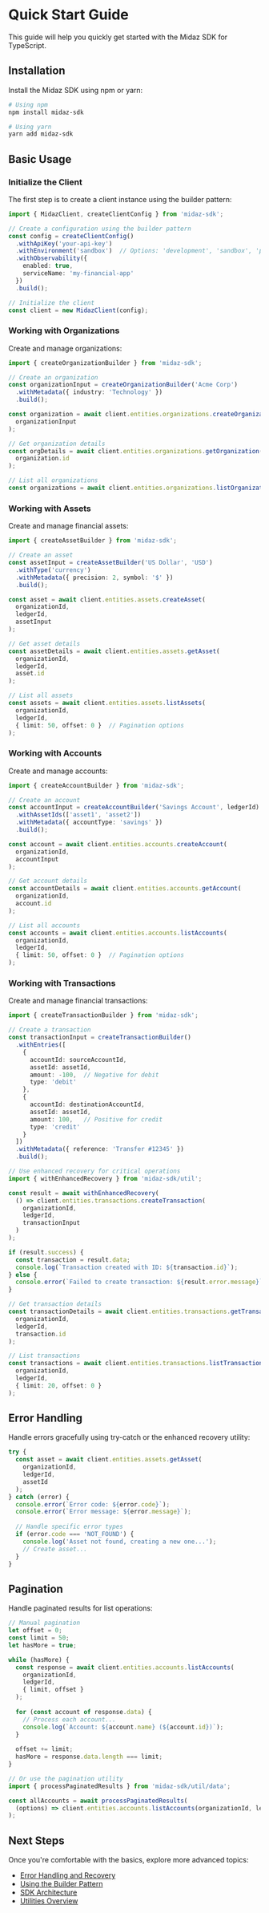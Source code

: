 # Quick Start Guide

This guide will help you quickly get started with the Midaz SDK for TypeScript.

## Installation

Install the Midaz SDK using npm or yarn:

```bash
# Using npm
npm install midaz-sdk

# Using yarn
yarn add midaz-sdk
```

## Basic Usage

### Initialize the Client

The first step is to create a client instance using the builder pattern:

```typescript
import { MidazClient, createClientConfig } from 'midaz-sdk';

// Create a configuration using the builder pattern
const config = createClientConfig()
  .withApiKey('your-api-key')
  .withEnvironment('sandbox')  // Options: 'development', 'sandbox', 'production'
  .withObservability({
    enabled: true,
    serviceName: 'my-financial-app'
  })
  .build();

// Initialize the client
const client = new MidazClient(config);
```

### Working with Organizations

Create and manage organizations:

```typescript
import { createOrganizationBuilder } from 'midaz-sdk';

// Create an organization
const organizationInput = createOrganizationBuilder('Acme Corp')
  .withMetadata({ industry: 'Technology' })
  .build();

const organization = await client.entities.organizations.createOrganization(
  organizationInput
);

// Get organization details
const orgDetails = await client.entities.organizations.getOrganization(
  organization.id
);

// List all organizations
const organizations = await client.entities.organizations.listOrganizations();
```

### Working with Assets

Create and manage financial assets:

```typescript
import { createAssetBuilder } from 'midaz-sdk';

// Create an asset
const assetInput = createAssetBuilder('US Dollar', 'USD')
  .withType('currency')
  .withMetadata({ precision: 2, symbol: '$' })
  .build();

const asset = await client.entities.assets.createAsset(
  organizationId,
  ledgerId,
  assetInput
);

// Get asset details
const assetDetails = await client.entities.assets.getAsset(
  organizationId, 
  ledgerId,
  asset.id
);

// List all assets
const assets = await client.entities.assets.listAssets(
  organizationId,
  ledgerId,
  { limit: 50, offset: 0 }  // Pagination options
);
```

### Working with Accounts

Create and manage accounts:

```typescript
import { createAccountBuilder } from 'midaz-sdk';

// Create an account
const accountInput = createAccountBuilder('Savings Account', ledgerId)
  .withAssetIds(['asset1', 'asset2'])
  .withMetadata({ accountType: 'savings' })
  .build();

const account = await client.entities.accounts.createAccount(
  organizationId,
  accountInput
);

// Get account details
const accountDetails = await client.entities.accounts.getAccount(
  organizationId,
  account.id
);

// List all accounts
const accounts = await client.entities.accounts.listAccounts(
  organizationId,
  ledgerId,
  { limit: 50, offset: 0 }  // Pagination options
);
```

### Working with Transactions

Create and manage financial transactions:

```typescript
import { createTransactionBuilder } from 'midaz-sdk';

// Create a transaction
const transactionInput = createTransactionBuilder()
  .withEntries([
    {
      accountId: sourceAccountId,
      assetId: assetId,
      amount: -100,  // Negative for debit
      type: 'debit'
    },
    {
      accountId: destinationAccountId,
      assetId: assetId,
      amount: 100,   // Positive for credit
      type: 'credit'
    }
  ])
  .withMetadata({ reference: 'Transfer #12345' })
  .build();

// Use enhanced recovery for critical operations
import { withEnhancedRecovery } from 'midaz-sdk/util';

const result = await withEnhancedRecovery(
  () => client.entities.transactions.createTransaction(
    organizationId,
    ledgerId,
    transactionInput
  )
);

if (result.success) {
  const transaction = result.data;
  console.log(`Transaction created with ID: ${transaction.id}`);
} else {
  console.error(`Failed to create transaction: ${result.error.message}`);
}

// Get transaction details
const transactionDetails = await client.entities.transactions.getTransaction(
  organizationId,
  ledgerId,
  transaction.id
);

// List transactions
const transactions = await client.entities.transactions.listTransactions(
  organizationId,
  ledgerId,
  { limit: 20, offset: 0 }
);
```

## Error Handling

Handle errors gracefully using try-catch or the enhanced recovery utility:

```typescript
try {
  const asset = await client.entities.assets.getAsset(
    organizationId,
    ledgerId,
    assetId
  );
} catch (error) {
  console.error(`Error code: ${error.code}`);
  console.error(`Error message: ${error.message}`);
  
  // Handle specific error types
  if (error.code === 'NOT_FOUND') {
    console.log('Asset not found, creating a new one...');
    // Create asset...
  }
}
```

## Pagination

Handle paginated results for list operations:

```typescript
// Manual pagination
let offset = 0;
const limit = 50;
let hasMore = true;

while (hasMore) {
  const response = await client.entities.accounts.listAccounts(
    organizationId,
    ledgerId,
    { limit, offset }
  );
  
  for (const account of response.data) {
    // Process each account...
    console.log(`Account: ${account.name} (${account.id})`);
  }
  
  offset += limit;
  hasMore = response.data.length === limit;
}

// Or use the pagination utility
import { processPaginatedResults } from 'midaz-sdk/util/data';

const allAccounts = await processPaginatedResults(
  (options) => client.entities.accounts.listAccounts(organizationId, ledgerId, options)
);
```

## Next Steps

Once you're comfortable with the basics, explore more advanced topics:

- [Error Handling and Recovery](../core-concepts/error-handling.md)
- [Using the Builder Pattern](../core-concepts/builder-pattern.md)
- [SDK Architecture](../architecture/overview.md)
- [Utilities Overview](../utilities/overview.md)
